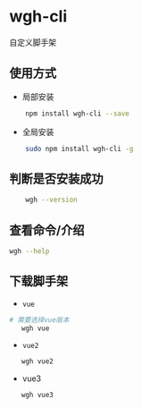 # wgh-cli

自定义脚手架

## 使用方式
- 局部安装
```sh
    npm install wgh-cli --save
```

- 全局安装
```sh
    sudo npm install wgh-cli -g
```

## 判断是否安装成功
```sh
    wgh --version
```

## 查看命令/介绍
```sh
wgh --help
```

## 下载脚手架
 - `vue`
 ```sh
 # 需要选择vue版本
    wgh vue
 ```
 - `vue2`
 ```sh
    wgh vue2
 ```
 - vue3
 ```sh
    wgh vue3
 ```